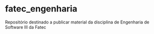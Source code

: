 # fatec_engenharia
 Repositório destinado a publicar material da disciplina de Engenharia de Software III da Fatec
